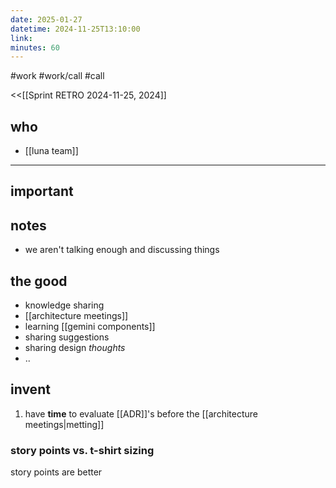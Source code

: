 ```yaml
---
date: 2025-01-27
datetime: 2024-11-25T13:10:00
link: 
minutes: 60
---
```

#work #work/call #call

<<[[Sprint RETRO 2024-11-25, 2024]] 
## who
- [[luna team]]

---
## important

## notes
- we aren't talking enough and discussing things
## the good
- knowledge sharing 
- [[architecture meetings]]
- learning [[gemini components]]
- sharing suggestions
- sharing design *thoughts*
- ..
## invent 
1. have **time** to evaluate [[ADR]]'s before the [[architecture meetings|metting]]
### story points vs. t-shirt sizing

story points are better
